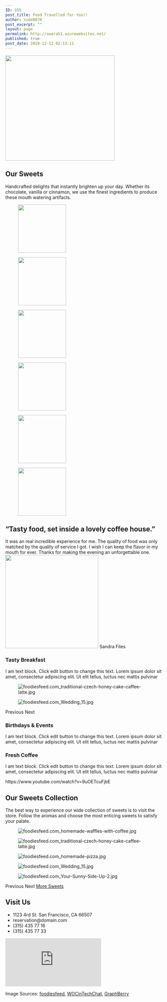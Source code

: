```yaml
---
ID: 155
post_title: Food Travelled for You!!
author: sude0070
post_excerpt: ""
layout: page
permalink: http://swarah1.azurewebsites.net/
published: true
post_date: 2019-12-12 02:13:11
---
```

<img width="342" height="328" src="/wp-content/uploads/2019/12/Vintage-Logo.png" alt="" srcset="/wp-content/uploads/2019/12/Vintage-Logo.png 342w, /wp-content/uploads/2019/12/Vintage-Logo-300x288.png 300w" sizes="(max-width: 342px) 100vw, 342px" />											
			<h2>Our Sweets</h2>		
		<p>Handcrafted delights that instantly brighten up your day. Whether its chocolate, vanilla or cinnamon, we use the finest ingredients to produce these mouth watering artifacts.</p>		
			<figure class='gallery-item'>
				<a data-elementor-open-lightbox="default" data-elementor-lightbox-slideshow="259d" href='/wp-content/uploads/2019/12/foodiesfeed.com_Your-Sunny-Side-Up-2.jpg'><img width="150" height="150" src="/wp-content/uploads/2019/12/foodiesfeed.com_Your-Sunny-Side-Up-2-150x150.jpg" alt="" /></a>
			</figure><figure class='gallery-item'>
				<a data-elementor-open-lightbox="default" data-elementor-lightbox-slideshow="259d" href='/wp-content/uploads/2019/12/foodiesfeed.com_traditional-czech-honey-cake-caffee-latte.jpg'><img width="150" height="150" src="/wp-content/uploads/2019/12/foodiesfeed.com_traditional-czech-honey-cake-caffee-latte-150x150.jpg" alt="" /></a>
			</figure><figure class='gallery-item'>
				<a data-elementor-open-lightbox="default" data-elementor-lightbox-slideshow="259d" href='/wp-content/uploads/2019/12/foodiesfeed.com_homemade-waffles-with-coffee.jpg'><img width="150" height="150" src="/wp-content/uploads/2019/12/foodiesfeed.com_homemade-waffles-with-coffee-150x150.jpg" alt="" srcset="/wp-content/uploads/2019/12/foodiesfeed.com_homemade-waffles-with-coffee-150x150.jpg 150w, /wp-content/uploads/2019/12/foodiesfeed.com_homemade-waffles-with-coffee-300x300.jpg 300w, /wp-content/uploads/2019/12/foodiesfeed.com_homemade-waffles-with-coffee-1024x1024.jpg 1024w, /wp-content/uploads/2019/12/foodiesfeed.com_homemade-waffles-with-coffee-768x768.jpg 768w, /wp-content/uploads/2019/12/foodiesfeed.com_homemade-waffles-with-coffee.jpg 1053w" sizes="(max-width: 150px) 100vw, 150px" /></a>
			</figure><figure class='gallery-item'>
				<a data-elementor-open-lightbox="default" data-elementor-lightbox-slideshow="259d" href='/wp-content/uploads/2019/12/fooodiesfeed.com_sweet-and-salty-brunch.jpg'><img width="150" height="150" src="/wp-content/uploads/2019/12/fooodiesfeed.com_sweet-and-salty-brunch-150x150.jpg" alt="" srcset="/wp-content/uploads/2019/12/fooodiesfeed.com_sweet-and-salty-brunch-150x150.jpg 150w, /wp-content/uploads/2019/12/fooodiesfeed.com_sweet-and-salty-brunch-300x300.jpg 300w, /wp-content/uploads/2019/12/fooodiesfeed.com_sweet-and-salty-brunch-768x767.jpg 768w, /wp-content/uploads/2019/12/fooodiesfeed.com_sweet-and-salty-brunch.jpg 1024w" sizes="(max-width: 150px) 100vw, 150px" /></a>
			</figure><figure class='gallery-item'>
				<a data-elementor-open-lightbox="default" data-elementor-lightbox-slideshow="259d" href='/wp-content/uploads/2019/12/foodiesfeed.com_homemade-pizza.jpg'><img width="150" height="150" src="/wp-content/uploads/2019/12/foodiesfeed.com_homemade-pizza-150x150.jpg" alt="" /></a>
			</figure><figure class='gallery-item'>
				<a data-elementor-open-lightbox="default" data-elementor-lightbox-slideshow="259d" href='/wp-content/uploads/2019/12/foodiesfeed.com_Wedding_15.jpg'><img width="150" height="150" src="/wp-content/uploads/2019/12/foodiesfeed.com_Wedding_15-150x150.jpg" alt="" /></a>
			</figure>
			<h2>“Tasty food, set inside a lovely coffee house.”</h2>		
							It was an real incredible experience for me. The quality of food was only matched by the quality of service I got. I wish I can keep the flavor in my mouth for ever. Thanks for making the evening an unforgettable one.
							<img width="291" height="291" src="/wp-content/uploads/2019/12/25388788904_72d2f5ec6f_z.jpg" alt="" srcset="/wp-content/uploads/2019/12/25388788904_72d2f5ec6f_z.jpg 291w, /wp-content/uploads/2019/12/25388788904_72d2f5ec6f_z-150x150.jpg 150w" sizes="(max-width: 291px) 100vw, 291px" />						
														Sandra Files
			<h3>Tasty Breakfast</h3>		
		<p>I am text block. Click edit button to change this text. Lorem ipsum dolor sit amet, consectetur adipiscing elit. Ut elit tellus, luctus nec mattis pulvinar </p>		
				<figure><img src="/wp-content/uploads/elementor/thumbs/foodiesfeed.com_traditional-czech-honey-cake-caffee-latte-oi1firoqzjj6m89kvisg0zc664x1rargze3isic0ns.jpg" alt="foodiesfeed.com_traditional-czech-honey-cake-caffee-latte.jpg" /></figure><figure><img src="/wp-content/uploads/elementor/thumbs/foodiesfeed.com_Wedding_15-oi1fiwdxxppm8a2r42tkvg5h529vtsa4o1cy6w51so.jpg" alt="foodiesfeed.com_Wedding_15.jpg" /></figure>			
						Previous
						Next
			<h3>Birthdays & Events</h3>		
		<p>I am text block. Click edit button to change this text. Lorem ipsum dolor sit amet, consectetur adipiscing elit. Ut elit tellus, luctus nec mattis pulvinar </p>		
			<h3>Fresh Coffee</h3>		
		<p>I am text block. Click edit button to change this text. Lorem ipsum dolor sit amet, consectetur adipiscing elit. Ut elit tellus, luctus nec mattis pulvinar </p>https://www.youtube.com/watch?v=9uOETcuFjbE		
			<h2>Our Sweets Collection</h2>		
		<p>The best way to experience our wide collection of sweets is to visit the store. Follow the aromas and choose the most enticing sweets to satisfy your palate.</p>		
				<figure><img src="/wp-content/uploads/elementor/thumbs/foodiesfeed.com_homemade-waffles-with-coffee-oi1fismkboemja4115drzyert2rr58fhn68or11l1g.jpg" alt="foodiesfeed.com_homemade-waffles-with-coffee.jpg" /></figure><figure><img src="/wp-content/uploads/elementor/thumbs/foodiesfeed.com_traditional-czech-honey-cake-caffee-latte-oi1firoq4udc7o5e6mz5fgnb7owdxjbrb1l79r2z7o.jpg" alt="foodiesfeed.com_traditional-czech-honey-cake-caffee-latte.jpg" /></figure><figure><img src="/wp-content/uploads/elementor/thumbs/foodiesfeed.com_homemade-pizza-oi1fivg2w6ihi3zxkolnpfp5l8dusbqonk756uxeis.jpg" alt="foodiesfeed.com_homemade-pizza.jpg" /></figure><figure><img src="/wp-content/uploads/elementor/thumbs/foodiesfeed.com_Wedding_15-oi1fiwdx30jrtpykf70a9xgm6m9800uezoumo4w0ck.jpg" alt="foodiesfeed.com_Wedding_15.jpg" /></figure><figure><img src="/wp-content/uploads/elementor/thumbs/foodiesfeed.com_Your-Sunny-Side-Up-2-oi1fiqqvy0c1w26rc4kiuyvumb10pu80ywxpsh4ddw.jpg" alt="foodiesfeed.com_Your-Sunny-Side-Up-2.jpg" /></figure>			
						Previous
						Next
			<a href="#" role="button">
						More Sweets
					</a>
			<h2>Visit Us</h2>		
					<ul>
							<li >
										1123 4rd St. San Francisco, CA 66507
									</li>
								<li >
										reservation@domain.com
									</li>
								<li >
										(315) 435 77 16
									</li>
								<li >
										(315) 435 77 33
									</li>
						</ul>
			<iframe frameborder="0" scrolling="no" marginheight="0" marginwidth="0" src="https://maps.google.com/maps?q=London%20Eye%2C%20London%2C%20United%20Kingdom&amp;t=m&amp;z=10&amp;output=embed&amp;iwloc=near" aria-label="London Eye, London, United Kingdom"></iframe>		
		<p>Image Sources: <a href="https://foodiesfeed.com">foodiesfeed</a>, <a href="http://www.wocintechchat.com">WOCinTechChat</a>, <a href="http://www.graphberry.com/item/3-vintage-vector-logo-insignias">GraphBerry</a></p>